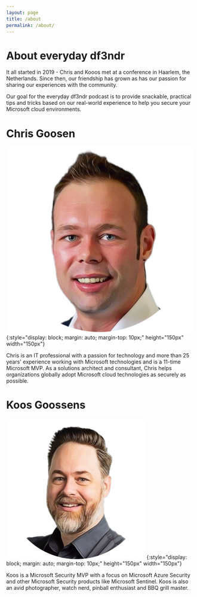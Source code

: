 ```yaml
---
layout: page
title: /about
permalink: /about/
---
```


# About everyday df3ndr

It all started in 2019 - Chris and Kooos met at a conference in Haarlem, the Netherlands. Since then, our friendship has grown as has our passion for sharing our experiences with the community.

Our goal for the everyday df3ndr podcast is to provide snackable, practical tips and tricks based on our real-world experience to help you secure your Microsoft cloud environments. 

# Chris Goosen

![Chris](/assets/img/chris.png){:style="display: block; margin: auto; margin-top: 10px;" height="150px" width="150px"}

Chris is an IT professional with a passion for technology and more than 25 years' experience working with Microsoft technologies and is a 11-time Microsoft MVP. As a solutions architect and consultant, Chris helps organizations globally adopt Microsoft cloud technologies as securely as possible.

# Koos Goossens

![Koos](/assets/img/koos.png){:style="display: block; margin: auto; margin-top: 10px;" height="150px" width="150px"}

Koos is a Microsoft Security MVP with a focus on Microsoft Azure Security and other Microsoft Security products like Microsoft Sentinel. Koos is also an avid photographer, watch nerd, pinball enthusiast and BBQ grill master.
